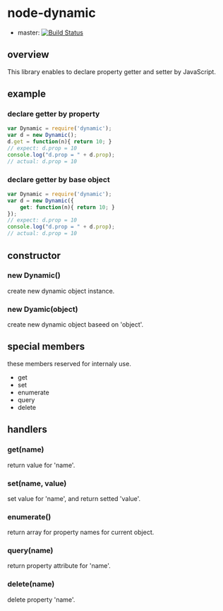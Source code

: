 node-dynamic
===

- master: [![Build Status](https://travis-ci.org/tmyt/node-dynamic.svg?branch=master)](https://travis-ci.org/tmyt/node-dynamic)

## overview

This library enables to declare property getter and setter by JavaScript.

## example

### declare getter by property
```javascript
var Dynamic = require('dynamic');
var d = new Dynamic();
d.get = function(n){ return 10; }
// expect: d.prop = 10
console.log("d.prop = " + d.prop);
// actual: d.prop = 10
```

### declare getter by base object
```javascript
var Dynamic = require('dynamic');
var d = new Dynamic({
    get: function(n){ return 10; }
});
// expect: d.prop = 10
console.log("d.prop = " + d.prop);
// actual: d.prop = 10
```

## constructor

### new Dynamic()

create new dynamic object instance.

### new Dyamic(object)

create new dynamic object baseed on 'object'.

## special members

these members reserved for internaly use.

- get
- set
- enumerate
- query
- delete

## handlers

### get(name)

return value for 'name'.

### set(name, value)

set value for 'name', and return setted 'value'.

### enumerate()

return array for property names for current object.

### query(name)

return property attribute for 'name'.

### delete(name)

delete property 'name'.


